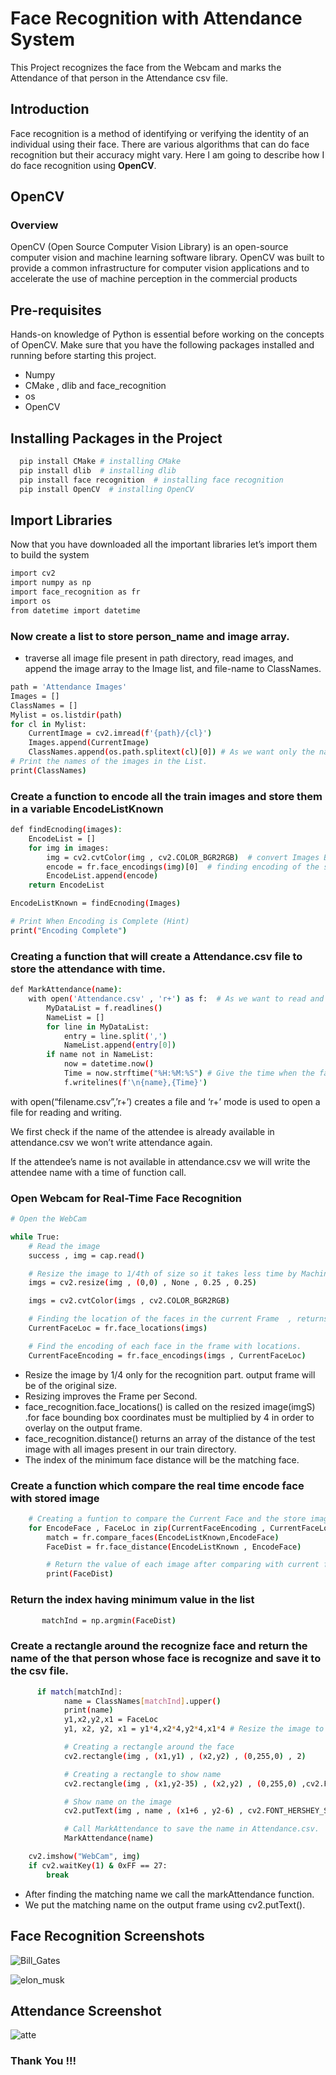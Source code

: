 
# Face Recognition with Attendance System

This Project recognizes the face from the Webcam and marks the Attendance of that person in the Attendance csv file.

## Introduction

Face recognition is a method of identifying or verifying the identity of an individual using their face. There are various algorithms that can do face recognition but their accuracy might vary. Here I am going to describe how I do face recognition using **OpenCV**.

## OpenCV
### Overview
OpenCV (Open Source Computer Vision Library) is an open-source computer vision and machine learning software library. OpenCV was built to provide a common infrastructure for computer vision applications and to accelerate the use of machine perception in the commercial products








## Pre-requisites
Hands-on knowledge of Python is essential before working on the concepts of OpenCV. Make sure that you have the following packages installed and running before starting this project.
 - Numpy
 - CMake , dlib and face_recognition
 - os
 - OpenCV


## Installing Packages in the Project


```bash
  pip install CMake # installing CMake 
  pip install dlib  # installing dlib 
  pip install face recognition  # installing face recognition
  pip install OpenCV  # installing OpenCV
```


## Import Libraries

Now that you have downloaded all the important libraries let’s import them to build the system

```bash 
import cv2
import numpy as np
import face_recognition as fr
import os
from datetime import datetime
```
 ### Now create a list to store person_name and image array.
 - traverse all image file present in path directory, read images, and append the image array to the Image list, and file-name to ClassNames.

```bash 
path = 'Attendance Images'
Images = []
ClassNames = []
Mylist = os.listdir(path)
for cl in Mylist:
    CurrentImage = cv2.imread(f'{path}/{cl}')
    Images.append(CurrentImage)
    ClassNames.append(os.path.splitext(cl)[0]) # As we want only the name of the image not type
# Print the names of the images in the List.
print(ClassNames)
```
### Create a function to encode all the train images and store them in a variable EncodeListKnown
```bash 
def findEcnoding(images):
    EncodeList = []
    for img in images:
        img = cv2.cvtColor(img , cv2.COLOR_BGR2RGB)  # convert Images BGR TO RGB
        encode = fr.face_encodings(img)[0]  # finding encoding of the store images
        EncodeList.append(encode)
    return EncodeList

EncodeListKnown = findEcnoding(Images)

# Print When Encoding is Complete (Hint)
print("Encoding Complete")
```

### Creating a function that will create a Attendance.csv file to store the attendance with time.

```bash
def MarkAttendance(name):
    with open('Attendance.csv' , 'r+') as f:  # As we want to read and write in the file at the same time
        MyDataList = f.readlines()
        NameList = []
        for line in MyDataList:
            entry = line.split(',')
            NameList.append(entry[0])
        if name not in NameList:
            now = datetime.now()
            Time = now.strftime("%H:%M:%S") # Give the time when the faces are matched
            f.writelines(f'\n{name},{Time}')
```
with open(“filename.csv”,’r+’) creates a file and ‘r+’ mode is used to open a file for reading and writing.

We first check if the name of the attendee is already available in attendance.csv we won’t write attendance again.

If the attendee’s name is not available in attendance.csv we will write the attendee name with a time of function call.

### Open Webcam for Real-Time Face Recognition
```bash 
# Open the WebCam

while True:
    # Read the image
    success , img = cap.read()

    # Resize the image to 1/4th of size so it takes less time by Machine to compare the image.
    imgs = cv2.resize(img , (0,0) , None , 0.25 , 0.25)

    imgs = cv2.cvtColor(imgs , cv2.COLOR_BGR2RGB)

    # Finding the location of the faces in the current Frame  , returns the coordinates of the faces.
    CurrentFaceLoc = fr.face_locations(imgs)

    # Find the encoding of each face in the frame with locations.
    CurrentFaceEncoding = fr.face_encodings(imgs , CurrentFaceLoc)

```
- Resize the image by 1/4 only for the recognition part. output frame will be of the original size.
- Resizing improves the Frame per Second.
- face_recognition.face_locations() is called on the resized image(imgS) .for face bounding box coordinates must be multiplied by 4 in order to overlay on the output frame.
- face_recognition.distance() returns an array of the distance of the test image with all images present in our train directory.
- The index of the minimum face distance will be the matching face.

### Create a function which compare the real time encode face with stored image
``` bash
    # Creating a funtion to compare the Current Face and the store image of the Person
    for EncodeFace , FaceLoc in zip(CurrentFaceEncoding , CurrentFaceLoc):
        match = fr.compare_faces(EncodeListKnown,EncodeFace)
        FaceDist = fr.face_distance(EncodeListKnown , EncodeFace)

        # Return the value of each image after comparing with current face lower the value more chances of the face of same person.
        print(FaceDist)

```
###  Return the index having minimum value in the list

``` bash
       matchInd = np.argmin(FaceDist)
```
### Create a rectangle around the recognize face and return the name of the that person whose face is recognize and save it to the csv file.

```bash
      if match[matchInd]:
            name = ClassNames[matchInd].upper()
            print(name)
            y1,x2,y2,x1 = FaceLoc
            y1, x2, y2, x1 = y1*4,x2*4,y2*4,x1*4 # Resize the image to original

            # Creating a rectangle around the face
            cv2.rectangle(img , (x1,y1) , (x2,y2) , (0,255,0) , 2)

            # Creating a rectangle to show name
            cv2.rectangle(img , (x1,y2-35) , (x2,y2) , (0,255,0) ,cv2.FILLED)

            # Show name on the image
            cv2.putText(img , name , (x1+6 , y2-6) , cv2.FONT_HERSHEY_SIMPLEX , 1 , (255,255,255) , 2)

            # Call MarkAttendance to save the name in Attendance.csv.
            MarkAttendance(name)

    cv2.imshow("WebCam", img)
    if cv2.waitKey(1) & 0xFF == 27:
        break
```
- After finding the matching name we call the markAttendance function.
- We put the matching name on the output frame using cv2.putText().






## Face Recognition Screenshots

![Bill_Gates](https://user-images.githubusercontent.com/83868776/177783968-c7b87449-6016-4552-892c-b2bbc3469bf7.png)

![elon_musk](https://user-images.githubusercontent.com/83868776/177784206-bf6b446b-f0f9-4787-acc6-ef75df43b37d.png)

## Attendance Screenshot

![atte](https://user-images.githubusercontent.com/83868776/177784711-f4a869d8-91f5-4041-b6f1-304be71b85d7.png)

### Thank You !!!
